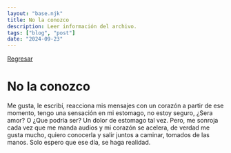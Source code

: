 ```yaml
---
layout: "base.njk"
title: No la conozco
description: Leer información del archivo.
tags: ["blog", "post"]
date: "2024-09-23"
---
```


[Regresar](/)

# No la conozco

Me gusta, le escribí, reacciona mis mensajes con un corazón a partir de ese momento, tengo una sensación en mi estomago, no estoy seguro, ¿Sera amor? O ¿Que podría ser? Un dolor de estomago tal vez. Pero, me sonroja cada vez que me manda audios y mi corazón se acelera, de verdad me gusta mucho, quiero conocerla y salir juntos a caminar, tomados de las manos. Solo espero que ese día, se haga realidad.
